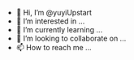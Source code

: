 - 👋 Hi, I’m @yuyiUpstart
- 👀 I’m interested in ...
- 🌱 I’m currently learning ...
- 💞️ I’m looking to collaborate on ...
- 📫 How to reach me ...

<!---
yuyiUpstart/yuyiUpstart is a ✨ special ✨ repository because its `README.md` (this file) appears on your GitHub profile.
You can click the Preview link to take a look at your changes.
--->
